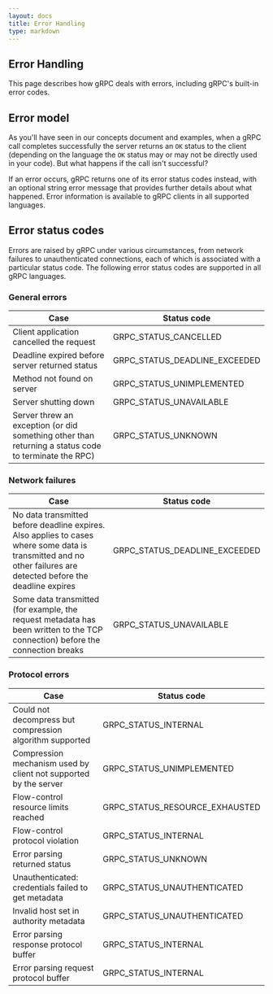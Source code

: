 ```yaml
---
layout: docs
title: Error Handling
type: markdown
---
```


<h2 class="page-header">Error Handling</h2>

This page describes how gRPC deals with errors, including gRPC's built-in error codes.

## Error model

As you'll have seen in our concepts document and examples, when a gRPC call completes successfully the server returns an `OK` status to the client (depending on the language the `OK` status may or may not be directly used in your code). But what happens if the call isn't successful?

If an error occurs, gRPC returns one of its error status codes instead, with an optional string error message that provides further details about what happened. Error information is available to gRPC clients in all supported languages.

## Error status codes

Errors are raised by gRPC under various circumstances, from network failures to unauthenticated connections, each of which is associated with a particular status code. The following error status codes are supported in all gRPC languages.

### General errors

Case | Status code
-----|-----------
Client application cancelled the request | GRPC&#95;STATUS&#95;CANCELLED
Deadline expired before server returned status | GRPC&#95;STATUS&#95;DEADLINE_EXCEEDED
Method not found on server | GRPC&#95;STATUS&#95;UNIMPLEMENTED
Server shutting down | GRPC&#95;STATUS&#95;UNAVAILABLE
Server threw an exception (or did something other than returning a status code to terminate the RPC) | GRPC&#95;STATUS&#95;UNKNOWN


### Network failures

Case | Status code
-----|-----------
No data transmitted before deadline expires. Also applies to cases where some data is transmitted and no other failures are detected before the deadline expires | GRPC&#95;STATUS&#95;DEADLINE_EXCEEDED
Some data transmitted (for example, the request metadata has been written to the TCP connection) before the connection breaks | GRPC&#95;STATUS&#95;UNAVAILABLE


### Protocol errors

Case | Status code
-----|-----------
Could not decompress but compression algorithm supported | GRPC&#95;STATUS&#95;INTERNAL
Compression mechanism used by client not supported by the server | GRPC&#95;STATUS&#95;UNIMPLEMENTED
Flow-control resource limits reached | GRPC&#95;STATUS&#95;RESOURCE_EXHAUSTED
Flow-control protocol violation | GRPC&#95;STATUS&#95;INTERNAL
Error parsing returned status | GRPC&#95;STATUS&#95;UNKNOWN
Unauthenticated: credentials failed to get metadata | GRPC&#95;STATUS&#95;UNAUTHENTICATED
Invalid host set in authority metadata | GRPC&#95;STATUS&#95;UNAUTHENTICATED
Error parsing response protocol buffer | GRPC&#95;STATUS&#95;INTERNAL
Error parsing request protocol buffer | GRPC&#95;STATUS&#95;INTERNAL
